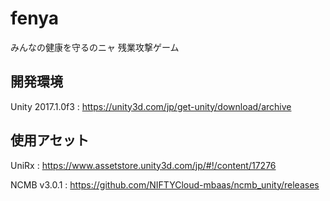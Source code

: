 # fenya

みんなの健康を守るのニャ
残業攻撃ゲーム

## 開発環境

Unity 2017.1.0f3 : https://unity3d.com/jp/get-unity/download/archive

## 使用アセット

UniRx : https://www.assetstore.unity3d.com/jp/#!/content/17276

NCMB v3.0.1 : https://github.com/NIFTYCloud-mbaas/ncmb_unity/releases
